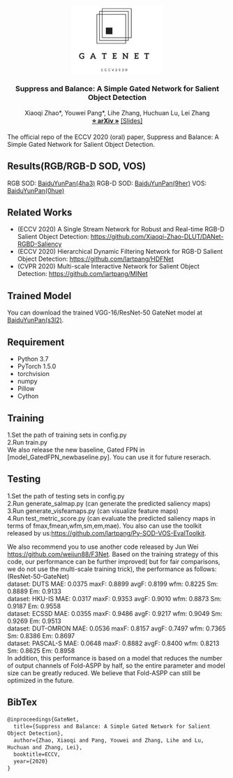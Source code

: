 <p align="center">

  <img src="./image/GateNet_logo.png" alt="Logo" width="210" height="auto">


  <h3 align="center">Suppress and Balance: A Simple Gated Network for Salient Object Detection</h3>

  <p align="center">
    Xiaoqi Zhao*, Youwei Pang*, Lihe Zhang, Huchuan Lu, Lei Zhang
    <br />
    <a href="https://arxiv.org/pdf/2007.08074.pdf"><strong>⭐ arXiv »</strong></a>
    <a href="./2852.pdf" target="_black">[Slides]</a>
    <br />
  </p>
</p>

The official repo of the ECCV 2020 (oral) paper, Suppress and Balance: A Simple Gated Network for Salient Object Detection.  
## Results(RGB/RGB-D SOD, VOS)
RGB SOD: [BaiduYunPan(4ha3)](https://pan.baidu.com/s/1v967xG867F72Wfy_0J-KbQ) 
RGB-D SOD: [BaiduYunPan(9her)](https://pan.baidu.com/s/1mvgw_9w22PP5fpvHEDAx3A)
VOS: [BaiduYunPan(0hue)](https://pan.baidu.com/s/1somDG0QlupQ9kwWccVg1aQ)
## Related Works
* (ECCV 2020) A Single Stream Network for Robust and Real-time RGB-D Salient Object Detection: https://github.com/Xiaoqi-Zhao-DLUT/DANet-RGBD-Saliency
* (ECCV 2020) Hierarchical Dynamic Filtering Network for RGB-D Salient Object Detection: https://github.com/lartpang/HDFNet
* (CVPR 2020) Multi-scale Interactive Network for Salient Object Detection: https://github.com/lartpang/MINet
## Trained Model
You can download the trained VGG-16/ResNet-50 GateNet model at [BaiduYunPan(s3l2)](https://pan.baidu.com/s/1-S9fhoCu8fHwi5WKjUCf_g).
## Requirement
* Python 3.7
* PyTorch 1.5.0
* torchvision
* numpy
* Pillow
* Cython
## Training
1.Set the path of training sets in config.py  
2.Run train.py  
We also release the new baseline, Gated FPN in [model_GatedFPN_newbaseline.py]. You can use it for future reserach.
## Testing
1.Set the path of testing sets in config.py    
2.Run generate_salmap.py (can generate the predicted saliency maps)  
3.Run generate_visfeamaps.py (can visualize feature maps)  
4.Run test_metric_score.py (can evaluate the predicted saliency maps in terms of fmax,fmean,wfm,sm,em,mae). You also can use the toolkit released by us:https://github.com/lartpang/Py-SOD-VOS-EvalToolkit.

We also recommend you to use another code released by Jun Wei https://github.com/weijun88/F3Net. Based on the training strategy of this code, our performance can be further improved( but for fair comparisons, we do not use the multi-scale training trick), the performance as follows:  
(ResNet-50-GateNet)  
dataset: DUTS MAE: 0.0375 maxF: 0.8899 avgF: 0.8199 wfm: 0.8225 Sm: 0.8889 Em: 0.9133  
dataset: HKU-IS MAE: 0.0317 maxF: 0.9353 avgF: 0.9010 wfm: 0.8873 Sm: 0.9187 Em: 0.9558  
dataset: ECSSD MAE: 0.0355 maxF: 0.9486 avgF: 0.9217 wfm: 0.9049 Sm: 0.9269 Em: 0.9513  
dataset: DUT-OMRON MAE: 0.0536 maxF: 0.8157 avgF: 0.7497 wfm: 0.7365 Sm: 0.8386 Em: 0.8697  
dataset: PASCAL-S MAE: 0.0648 maxF: 0.8882 avgF: 0.8400 wfm: 0.8213 Sm: 0.8625 Em: 0.8958  
In addition, this performance is based on a model that reduces the number of output channels of Fold-ASPP by half, so the entire parameter and model size can be greatly reduced. We believe that Fold-ASPP can still be optimized in the future.
## BibTex  
```
@inproceedings{GateNet,
  title={Suppress and Balance: A Simple Gated Network for Salient Object Detection},
  author={Zhao, Xiaoqi and Pang, Youwei and Zhang, Lihe and Lu, Huchuan and Zhang, Lei},
  booktitle=ECCV,
  year={2020}
}
```
